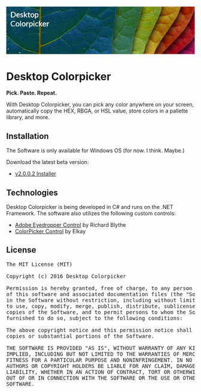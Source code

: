 ![alt-text](assets/banner.vertical.png "Desktop Colorpicker")

# Desktop Colorpicker
__Pick. Paste. Repeat.__

With Desktop Colorpicker, you can pick any color anywhere on your screen, automatically copy the HEX, RBGA, or HSL value, store colors in a pallette library, and more.

## Installation
The Software is only available for Windows OS (for now. I think. Maybe.)

Download the latest beta version:

* [v2.0.0.2 Installer](https://github.com/john-lioneil/desktop-colorpicker/raw/master/publish/beta/desktop-colorpicker_installer_v2.0.0.0.exe)


## Technologies
Desktop Colorpicker is being developed in C# and runs on the .NET Framework. The software also utilizes the following custom controls:
* [Adobe Eyedropper Control](http://www.codeproject.com/Articles/36540/Adobe-Eyedropper-Control) by Richard Blythe
* [ColorPicker Control](http://www.codeproject.com/Articles/19382/Not-just-another-color-picker) by Elkay

## License
<pre>
The MIT License (MIT)

Copyright (c) 2016 Desktop Colorpicker

Permission is hereby granted, free of charge, to any person obtaining a copy
of this software and associated documentation files (the "Software"), to deal
in the Software without restriction, including without limitation the rights
to use, copy, modify, merge, publish, distribute, sublicense, and/or sell
copies of the Software, and to permit persons to whom the Software is
furnished to do so, subject to the following conditions:

The above copyright notice and this permission notice shall be included in all
copies or substantial portions of the Software.

THE SOFTWARE IS PROVIDED "AS IS", WITHOUT WARRANTY OF ANY KIND, EXPRESS OR
IMPLIED, INCLUDING BUT NOT LIMITED TO THE WARRANTIES OF MERCHANTABILITY,
FITNESS FOR A PARTICULAR PURPOSE AND NONINFRINGEMENT. IN NO EVENT SHALL THE
AUTHORS OR COPYRIGHT HOLDERS BE LIABLE FOR ANY CLAIM, DAMAGES OR OTHER
LIABILITY, WHETHER IN AN ACTION OF CONTRACT, TORT OR OTHERWISE, ARISING FROM,
OUT OF OR IN CONNECTION WITH THE SOFTWARE OR THE USE OR OTHER DEALINGS IN THE
SOFTWARE.
</pre>
